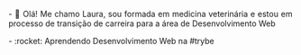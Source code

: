 
<div style="text-align: justify">
<p> - 🌟 Olá! Me chamo Laura, sou formada em medicina veterinária e estou em processo de transição de carreira para a área de Desenvolvimento Web</p>
<p> - :rocket: Aprendendo Desenvolvimento Web na #trybe</p>
</div>                   
<!---
Laura2606/Laura2606 is a ✨ special ✨ repository because its `README.md` (this file) appears on your GitHub profile.
You can click the Preview link to take a look at your changes.
--->
